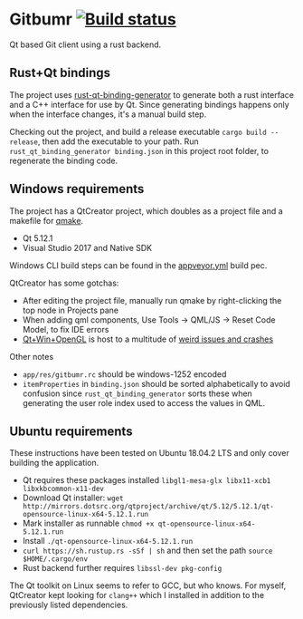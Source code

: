 # Gitbumr [![Build status](https://ci.appveyor.com/api/projects/status/211dlbqs63w61har?svg=true)](https://ci.appveyor.com/project/stofte/gitbumr)

Qt based Git client using a rust backend.

## Rust+Qt bindings

The project uses [rust-qt-binding-generator](https://github.com/KDE/rust-qt-binding-generator) 
to generate both a rust interface and a C++ interface for use by Qt. Since
generating bindings happens only when the interface changes, it's a manual
build step.

Checking out the project, and build a release executable
`cargo build --release`, then add the executable to your path. Run
`rust_qt_binding_generator binding.json` in this project root folder, to
regenerate the binding code.

## Windows requirements

The project has a QtCreator project, which doubles as a project file and a
makefile for [qmake](http://doc.qt.io/qt-5/qmake-manual.html).

 - Qt 5.12.1
 - Visual Studio 2017 and Native SDK

Windows CLI build steps can be found in the [appveyor.yml](appveyor.yml) build
pec.

QtCreator has some gotchas:

 - After editing the project file, manually run qmake by right-clicking the top
   node in Projects pane
 - When adding qml components, Use Tools -> QML/JS -> Reset Code Model, to fix
   IDE errors
 - [Qt+Win+OpenGL](https://wiki.qt.io/Qt_5_on_Windows_ANGLE_and_OpenGL) is host
   to a multitude of [weird issues and crashes](https://bugreports.qt.io/browse/QTBUG-46074?jql=text%20~%20%22QT_OPENGL%22%20and%20text%20~%20%22Windows%22)

Other notes

 - `app/res/gitbumr.rc` should be windows-1252 encoded
 - `itemProperties` in `binding.json` should be sorted alphabetically to avoid
   confusion since `rust_qt_binding_generator` sorts these when generating the
   user role index used to access the values in QML.

## Ubuntu requirements

These instructions have been tested on Ubuntu 18.04.2 LTS and only cover building
the application.

 - Qt requires these packages installed `libgl1-mesa-glx libx11-xcb1 libxkbcommon-x11-dev`
 - Download Qt installer: `wget http://mirrors.dotsrc.org/qtproject/archive/qt/5.12/5.12.1/qt-opensource-linux-x64-5.12.1.run`
 - Mark installer as runnable `chmod +x qt-opensource-linux-x64-5.12.1.run`
 - Install `./qt-opensource-linux-x64-5.12.1.run`
 - `curl https://sh.rustup.rs -sSf | sh` and then set the path `source $HOME/.cargo/env`
 - Rust backend further requires `libssl-dev pkg-config`

The Qt toolkit on Linux seems to refer to GCC, but who knows. For myself, 
QtCreator kept looking for `clang++` which I installed in addition to the 
previously listed dependencies.
